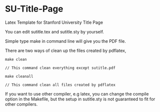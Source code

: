 SU-Title-Page
=============

Latex Template for Stanford University Title Page

You can edit sutitle.tex and sutitle.sty by yourself.

Simple type make in command line will give you the PDF file.

There are two ways of clean up the files created by pdflatex,

    make clean
    
    // This command clean everything except sutitle.pdf
    
    make cleanall
    
    // This command clean all files created by pdflatex
    
    
If you want to use other compiler, e.g latex, you can change the compile option in the Makefile, but the setup in sutitle.sty is not guaranteed to fit for other compilers.
